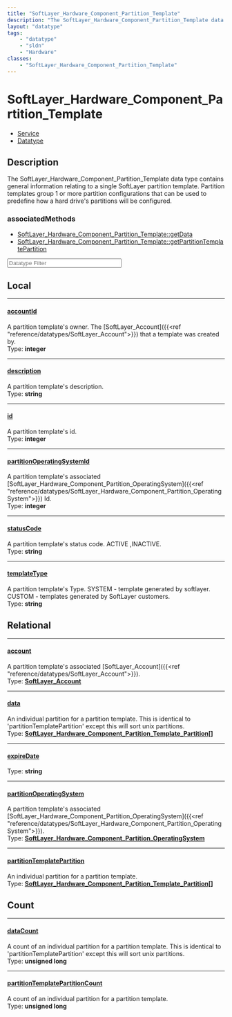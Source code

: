 ```yaml
---
title: "SoftLayer_Hardware_Component_Partition_Template"
description: "The SoftLayer_Hardware_Component_Partition_Template data type contains general information relating to a single SoftLaye... "
layout: "datatype"
tags:
    - "datatype"
    - "sldn"
    - "Hardware"
classes:
    - "SoftLayer_Hardware_Component_Partition_Template"
---
```


# SoftLayer_Hardware_Component_Partition_Template
<div id='service-datatype'>
    <ul id='sldn-reference-tabs'>
    <li id='service'> <a href='/reference/services/SoftLayer_Hardware_Component_Partition_Template' >Service</a></li>    <li id='datatype'> <a href='/reference/datatypes/SoftLayer_Hardware_Component_Partition_Template' >Datatype</a></li>
    </ul>
</div>

## Description 
The SoftLayer_Hardware_Component_Partition_Template data type contains general information relating to a single SoftLayer partition template.  Partition templates group 1 or more partition configurations that can be used to predefine how a hard drive's partitions will be configured. 


### associatedMethods

*  [SoftLayer_Hardware_Component_Partition_Template::getData](/reference/services/SoftLayer_Hardware_Component_Partition_Template/getData )
*  [SoftLayer_Hardware_Component_Partition_Template::getPartitionTemplatePartition](/reference/services/SoftLayer_Hardware_Component_Partition_Template/getPartitionTemplatePartition )





<!-- Filer BEGIN -->
<div class="view-filters">
        <div class="clearfix">
            <div class="search-input-box">
                <input placeholder="Datatype Filter" onkeyup="titleSearch(inputId='prop-input', divId='properties', elementClass='prop-row')" 
                    type="text" id="prop-input" value="" size="30" maxlength="128" class="form-text">
            </div>
        </div>
</div>
<!-- Filer END -->

<div id="properties" class="content">
<div id="localProperties" class="prop-content" >

## Local
<div class="prop-row">

-----
[accountId]: #accountid
#### [accountId]
A partition template's owner. The [SoftLayer_Account]({{<ref "reference/datatypes/SoftLayer_Account">}}) that a template was created by.  
<span class="type-label">Type: </span>**integer**


</div>
<div class="prop-row">

-----
[description]: #description
#### [description]
A partition template's description.  
<span class="type-label">Type: </span>**string**


</div>
<div class="prop-row">

-----
[id]: #id
#### [id]
A partition template's id.  
<span class="type-label">Type: </span>**integer**


</div>
<div class="prop-row">

-----
[partitionOperatingSystemId]: #partitionoperatingsystemid
#### [partitionOperatingSystemId]
A partition template's associated [SoftLayer_Hardware_Component_Partition_OperatingSystem]({{<ref "reference/datatypes/SoftLayer_Hardware_Component_Partition_OperatingSystem">}}) Id.  
<span class="type-label">Type: </span>**integer**


</div>
<div class="prop-row">

-----
[statusCode]: #statuscode
#### [statusCode]
A partition template's status code. ACTIVE ,INACTIVE.  
<span class="type-label">Type: </span>**string**


</div>
<div class="prop-row">

-----
[templateType]: #templatetype
#### [templateType]
A partition template's Type. SYSTEM - template generated by softlayer.  CUSTOM - templates generated by SoftLayer customers.  
<span class="type-label">Type: </span>**string**


</div>
</div>
<!-- LOCAL PROPERTY END -->

<div id="relationalProperties"  class="prop-content" >

## Relational
<div class="prop-row">

-----
[account]: #account
#### [account]
A partition template's associated [SoftLayer_Account]({{<ref "reference/datatypes/SoftLayer_Account">}}).  
<span class="type-label">Type: </span>**<a href='/reference/datatypes/SoftLayer_Account'>SoftLayer_Account </a>**


</div>
<div class="prop-row">

-----
[data]: #data
#### [data]
An individual partition for a partition template. This is identical to 'partitionTemplatePartition' except this will sort unix partitions.  
<span class="type-label">Type: </span>**<a href='/reference/datatypes/SoftLayer_Hardware_Component_Partition_Template_Partition'>SoftLayer_Hardware_Component_Partition_Template_Partition[] </a>**


</div>
<div class="prop-row">

-----
[expireDate]: #expiredate
#### [expireDate]
  
<span class="type-label">Type: </span>**string**


</div>
<div class="prop-row">

-----
[partitionOperatingSystem]: #partitionoperatingsystem
#### [partitionOperatingSystem]
A partition template's associated [SoftLayer_Hardware_Component_Partition_OperatingSystem]({{<ref "reference/datatypes/SoftLayer_Hardware_Component_Partition_OperatingSystem">}}).  
<span class="type-label">Type: </span>**<a href='/reference/datatypes/SoftLayer_Hardware_Component_Partition_OperatingSystem'>SoftLayer_Hardware_Component_Partition_OperatingSystem </a>**


</div>
<div class="prop-row">

-----
[partitionTemplatePartition]: #partitiontemplatepartition
#### [partitionTemplatePartition]
An individual partition for a partition template.  
<span class="type-label">Type: </span>**<a href='/reference/datatypes/SoftLayer_Hardware_Component_Partition_Template_Partition'>SoftLayer_Hardware_Component_Partition_Template_Partition[] </a>**


</div>

## Count
<div class="prop-row">

-----
[dataCount]: #datacount
#### [dataCount]
A count of an individual partition for a partition template. This is identical to 'partitionTemplatePartition' except this will sort unix partitions.   
<span class="type-label">Type: </span>**unsigned long**


</div>
<div class="prop-row">

-----
[partitionTemplatePartitionCount]: #partitiontemplatepartitioncount
#### [partitionTemplatePartitionCount]
A count of an individual partition for a partition template.   
<span class="type-label">Type: </span>**unsigned long**


</div>
</div>


